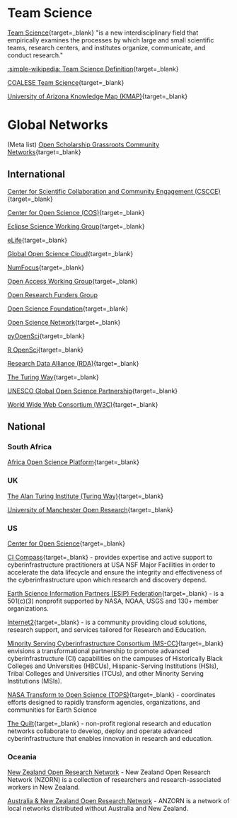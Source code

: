 # Team Science

[Team Science](https://www.nationalacademies.org/our-work/the-science-of-team-science){target=_blank} "is a new interdisciplinary field that empirically examines the processes by which large and small scientific teams, research centers, and institutes organize, communicate, and conduct research."

[:simple-wikipedia: Team Science Definition](https://en.wikipedia.org/wiki/Science_of_team_science){target=_blank}

[COALESE Team Science](https://www.teamscience.net/){target=_blank}

[University of Arizona Knowledge Map (KMAP)](https://kmap.arizona.edu){target=_blank} 

# Global Networks

(Meta list) [Open Scholarship Grassroots Community Networks](https://docs.google.com/spreadsheets/d/1LNF5_bOkRV-RLIF4HYmu-gOemIa4IdfXEer89fM-Vy8/edit#gid=847887324){target=_blank}

## International

[Center for Scientific Collaboration and Community Engagement (CSCCE)](https://www.cscce.org/){target=_blank}

[Center for Open Science (COS)](https://www.cos.io/){target=_blank}

[Eclipse Science Working Group](https://science.eclipse.org/){target=_blank}

[eLife](https://elifesciences.org/){target=_blank}

[Global Open Science Cloud](https://codata.org/initiatives/decadal-programme2/global-open-science-cloud/){target=_blank}

[NumFocus](https://numfocus.org/){target=_blank}

[Open Access Working Group](https://sparcopen.org/people/open-access-working-group/){target=_blank}

[Open Research Funders Group](https://www.orfg.org/)

[Open Science Foundation](https://osf.io/){target=_blank}

[Open Science Network](https://www.opensciencenetwork.org/){target=_blank}

[pyOpenSci](https://www.pyopensci.org/){target=_blank}

[R OpenSci](https://ropensci.org/){target=_blank}

[Research Data Alliance (RDA)](https://www.rd-alliance.org/){target=_blank}

[The Turing Way](https://the-turing-way.netlify.app/welcome){target=_blank}

[UNESCO Global Open Science Partnership](https://en.unesco.org/science-sustainable-future/open-science/partnership){target=_blank}

[World Wide Web Consortium (W3C)](https://www.w3.org/){target=_blank}

## National 

### South Africa

[Africa Open Science Platform](https://aosp.org.za/){target=_blank}

### UK

[The Alan Turing Institute (Turing Way)](https://www.turing.ac.uk/research/research-projects/turing-way){target=_blank}

[University of Manchester Open Research](https://www.library.manchester.ac.uk/services/research/open-research/){target=_blank}


### US

[Center for Open Science](https://www.cos.io/){target=_blank}

[CI Compass](https://ci-compass.org/){target=_blank} - provides expertise and active support to cyberinfrastructure practitioners at USA NSF Major Facilities in order to accelerate the data lifecycle and ensure the integrity and effectiveness of the cyberinfrastructure upon which research and discovery depend.

[Earth Science Information Partners (ESIP) Federation](https://www.esipfed.org/){target=_blank} -  is a 501(c)(3) nonprofit supported by NASA, NOAA, USGS and 130+ member organizations.

[Internet2](https://internet2.edu/){target=_blank} - is a community providing cloud solutions, research support, and services tailored for Research and Education. 

[Minority Serving Cyberinfrastructure Consortium (MS-CC)](https://www.ms-cc.org/){target=_blank} envisions a transformational partnership to promote advanced cyberinfrastructure (CI) capabilities on the campuses of Historically Black Colleges and Universities (HBCUs), Hispanic-Serving Institutions (HSIs), Tribal Colleges and Universities (TCUs), and other Minority Serving Institutions (MSIs). 

[NASA Transform to Open Science (TOPS)](https://github.com/nasa/Transform-to-Open-Science){target=_blank} - coordinates efforts designed to rapidly transform agencies, organizations, and communities for Earth Science

[The Quilt](https://www.thequilt.net/){target=_blank} - non-profit regional research and education networks collaborate to develop, deploy and operate advanced cyberinfrastructure that enables innovation in research and education.

### Oceania

[New Zealand Open Research Network](https://nzorn.netlify.app/) - New Zealand Open Research Network (NZORN) is a collection of researchers and research-associated workers in New Zealand.

[Australia & New Zealand Open Research Network](https://www.anzopenresearch.org/) - ANZORN is a network of local networks distributed without Australia and New Zealand.
